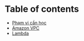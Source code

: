 # Table of contents

* [Phạm vi cần học](content_limit.md)
* [Amazon VPC](vpc.md)
* [Lambda](lambda.md)

